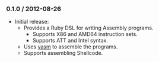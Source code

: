 ### 0.1.0 / 2012-08-26

 * Initial release:
   * Provides a Ruby DSL for writing Assembly programs.
     * Supports X86 and AMD64 instruction sets.
     * Supports ATT and Intel syntax.
   * Uses [yasm] to assemble the programs.
   * Supports assembling Shellcode.

[yasm]: http://yasm.tortall.net/

